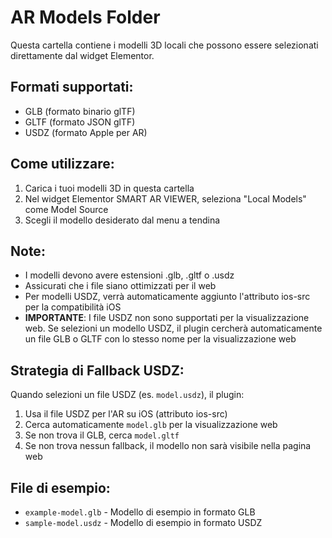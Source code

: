 # AR Models Folder

Questa cartella contiene i modelli 3D locali che possono essere selezionati direttamente dal widget Elementor.

## Formati supportati:
- GLB (formato binario glTF)
- GLTF (formato JSON glTF)
- USDZ (formato Apple per AR)

## Come utilizzare:
1. Carica i tuoi modelli 3D in questa cartella
2. Nel widget Elementor SMART AR VIEWER, seleziona "Local Models" come Model Source
3. Scegli il modello desiderato dal menu a tendina

## Note:
- I modelli devono avere estensioni .glb, .gltf o .usdz
- Assicurati che i file siano ottimizzati per il web
- Per modelli USDZ, verrà automaticamente aggiunto l'attributo ios-src per la compatibilità iOS
- **IMPORTANTE**: I file USDZ non sono supportati per la visualizzazione web. Se selezioni un modello USDZ, il plugin cercherà automaticamente un file GLB o GLTF con lo stesso nome per la visualizzazione web

## Strategia di Fallback USDZ:
Quando selezioni un file USDZ (es. `model.usdz`), il plugin:
1. Usa il file USDZ per l'AR su iOS (attributo ios-src)
2. Cerca automaticamente `model.glb` per la visualizzazione web
3. Se non trova il GLB, cerca `model.gltf`
4. Se non trova nessun fallback, il modello non sarà visibile nella pagina web

## File di esempio:
- `example-model.glb` - Modello di esempio in formato GLB
- `sample-model.usdz` - Modello di esempio in formato USDZ